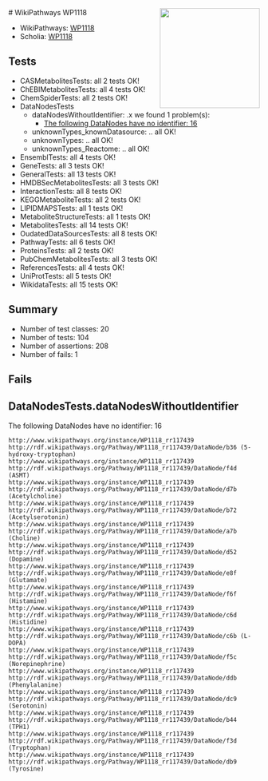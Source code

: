 <img style="float: right; width: 200px" src="https://upload.wikimedia.org/wikipedia/commons/thumb/8/83/Wplogo_with_text_500.png/640px-Wplogo_with_text_500.png" />
# WikiPathways WP1118

* WikiPathways: [WP1118](https://new.wikipathways.org/pathways/WP1118)
* Scholia: [WP1118](https://scholia.toolforge.org/wikipathways/WP1118)
## Tests
* CASMetabolitesTests: all 2 tests OK!
* ChEBIMetabolitesTests: all 4 tests OK!
* ChemSpiderTests: all 2 tests OK!
* DataNodesTests
    * dataNodesWithoutIdentifier: .x we found 1 problem(s):
        * [The following DataNodes have no identifier: 16](#8792c496)
    * unknownTypes_knownDatasource: .. all OK!
    * unknownTypes: .. all OK!
    * unknownTypes_Reactome: .. all OK!
* EnsemblTests: all 4 tests OK!
* GeneTests: all 3 tests OK!
* GeneralTests: all 13 tests OK!
* HMDBSecMetabolitesTests: all 3 tests OK!
* InteractionTests: all 8 tests OK!
* KEGGMetaboliteTests: all 2 tests OK!
* LIPIDMAPSTests: all 1 tests OK!
* MetaboliteStructureTests: all 1 tests OK!
* MetabolitesTests: all 14 tests OK!
* OudatedDataSourcesTests: all 8 tests OK!
* PathwayTests: all 6 tests OK!
* ProteinsTests: all 2 tests OK!
* PubChemMetabolitesTests: all 3 tests OK!
* ReferencesTests: all 4 tests OK!
* UniProtTests: all 5 tests OK!
* WikidataTests: all 15 tests OK!


## Summary

* Number of test classes: 20
* Number of tests: 104
* Number of assertions: 208
* Number of fails: 1

## Fails

<a name="8792c496" />

## DataNodesTests.dataNodesWithoutIdentifier

The following DataNodes have no identifier: 16
```
http://www.wikipathways.org/instance/WP1118_rr117439 http://rdf.wikipathways.org/Pathway/WP1118_rr117439/DataNode/b36 (5-hydroxy-tryptophan)
http://www.wikipathways.org/instance/WP1118_rr117439 http://rdf.wikipathways.org/Pathway/WP1118_rr117439/DataNode/f4d (ASMT)
http://www.wikipathways.org/instance/WP1118_rr117439 http://rdf.wikipathways.org/Pathway/WP1118_rr117439/DataNode/d7b (Acetylcholine)
http://www.wikipathways.org/instance/WP1118_rr117439 http://rdf.wikipathways.org/Pathway/WP1118_rr117439/DataNode/b72 (Acetylserotonin)
http://www.wikipathways.org/instance/WP1118_rr117439 http://rdf.wikipathways.org/Pathway/WP1118_rr117439/DataNode/a7b (Choline)
http://www.wikipathways.org/instance/WP1118_rr117439 http://rdf.wikipathways.org/Pathway/WP1118_rr117439/DataNode/d52 (Dopamine)
http://www.wikipathways.org/instance/WP1118_rr117439 http://rdf.wikipathways.org/Pathway/WP1118_rr117439/DataNode/e8f (Glutamate)
http://www.wikipathways.org/instance/WP1118_rr117439 http://rdf.wikipathways.org/Pathway/WP1118_rr117439/DataNode/f6f (Histamine)
http://www.wikipathways.org/instance/WP1118_rr117439 http://rdf.wikipathways.org/Pathway/WP1118_rr117439/DataNode/c6d (Histidine)
http://www.wikipathways.org/instance/WP1118_rr117439 http://rdf.wikipathways.org/Pathway/WP1118_rr117439/DataNode/c6b (L-DOPA)
http://www.wikipathways.org/instance/WP1118_rr117439 http://rdf.wikipathways.org/Pathway/WP1118_rr117439/DataNode/f5c (Norepinephrine)
http://www.wikipathways.org/instance/WP1118_rr117439 http://rdf.wikipathways.org/Pathway/WP1118_rr117439/DataNode/ddb (Phenylalanine)
http://www.wikipathways.org/instance/WP1118_rr117439 http://rdf.wikipathways.org/Pathway/WP1118_rr117439/DataNode/dc9 (Serotonin)
http://www.wikipathways.org/instance/WP1118_rr117439 http://rdf.wikipathways.org/Pathway/WP1118_rr117439/DataNode/b44 (TPH1)
http://www.wikipathways.org/instance/WP1118_rr117439 http://rdf.wikipathways.org/Pathway/WP1118_rr117439/DataNode/f3d (Tryptophan)
http://www.wikipathways.org/instance/WP1118_rr117439 http://rdf.wikipathways.org/Pathway/WP1118_rr117439/DataNode/db9 (Tyrosine)
```

